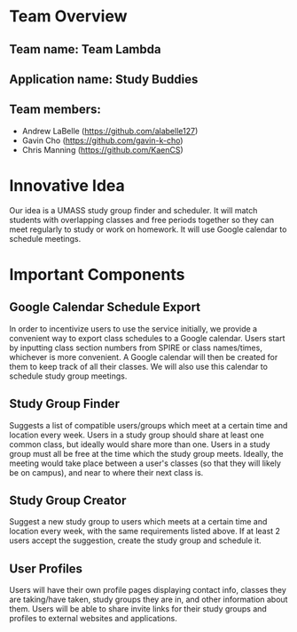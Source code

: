 # Team Overview

## Team name: Team Lambda

## Application name: Study Buddies

## Team members: 

- Andrew LaBelle (https://github.com/alabelle127)
- Gavin Cho (https://github.com/gavin-k-cho)
- Chris Manning (https://github.com/KaenCS)

# Innovative Idea

  Our idea is a UMASS study group finder and scheduler. It will match students with overlapping classes and free periods together so they can meet regularly to study or work on homework. It will use Google calendar to schedule meetings.

# Important Components

## Google Calendar Schedule Export

  In order to incentivize users to use the service initially, we provide a convenient way to export class schedules to a Google calendar. Users start by inputting class section numbers from SPIRE or class names/times, whichever is more convenient. A Google calendar will then be created for them to keep track of all their classes. We will also use this calendar to schedule study group meetings.

## Study Group Finder

  Suggests a list of compatible users/groups which meet at a certain time and location every week. Users in a study group should share at least one common class, but ideally would share more than one. Users in a study group must all be free at the time which the study group meets. Ideally, the meeting would take place between a user's classes (so that they will likely be on campus), and near to where their next class is.

## Study Group Creator

  Suggest a new study group to users which meets at a certain time and location every week, with the same requirements listed above. If at least 2 users accept the suggestion, create the study group and schedule it.

## User Profiles

  Users will have their own profile pages displaying contact info, classes they are taking/have taken, study groups they are in, and other information about them. Users will be able to share invite links for their study groups and profiles to external websites and applications.

